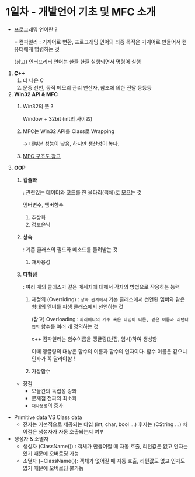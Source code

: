 # 1일차 - 개발언어 기초 및 MFC 소개

- 프로그래밍 언어란 ?
    
    = 컴파일러 : 기계어로 변환, 프로그래밍 언어의 최종 목적은 기계어로 만들어서 컴퓨터에게 명령하는 것 
    
    (참고) 인터프리터 언어는 한줄 한줄 실행되면서  명령어 실행
    

1. **C++**
    1. 더 나은 C
    2. 문중 선언, 동적 메모리 관리 연산자, 참조에 의한 전달 등등등 
2. **Win32 API & MFC**
    1. Win32의 뜻 ?
        
        Window + 32bit (int의 사이즈)
        
    2. MFC는 Win32 API를 Class로 Wrapping
        
        → 대부분 성능이 낮음, 하지만 생산성이 높다.
        
    3. [MFC 구조도 참고]([https://learn.microsoft.com/ko-kr/cpp/mfc/hierarchy-chart?view=msvc-170](https://learn.microsoft.com/ko-kr/cpp/mfc/hierarchy-chart?view=msvc-170))
3. **OOP**
    1. **캡슐화** 
        
        : 관련있는 데이터와 코드를 한 울타리(객체)로 모으는 것
        
          멤버변수, 멤버함수
        
        1. 추상화
        2. 정보은닉
    2. **상속**
        
         : 기존 클래스의 필드와 메소드를 물려받는 것
        
        1. 재사용성
    3. **다형성**
        
        : 여러 개의 클래스가 같은 메세지에 대해서 각자의 방법으로 작용하는 능력
        
        1. 재정의 (Overriding) : `상속 관계에서` 기본 클래스에서 선언된 멤버와 같은 형태의 멤버를 파생 클래스에서 선언하는 것 
            
            (참고) Overloading : `파라메타의 개수 혹은 타입이 다른, 같은 이름과 리턴타입의` 함수를 여러 개 정의하는 것 
            
            c++ 컴파일러는 함수이름을 맹글링(난잡, 임시)하여 생성함 
            
            이때 맹글링의 대상은 함수의 이름과 함수의 인자이다. 함수 이름은 같으니 인자가 꼭 달라야함 !
            
        2. 가상함수 
    - 장점
        - 모듈간의 독립성 강화
        - 문제점 전파의 최소화
        - `재사용성`의 증가

- Primitive data VS Class data
    - 전자는 기본적으로 제공되는 타입 (int, char, bool …) 후자는 (CString …) 차이점은 생성자가 자동 호출되는지 여부
- 생성자 & 소멸자
    - 생성자 (ClassName()) : 객체가 만들어질 때 자동 호출, 리턴값은 없고 인자는 있기 때문에 오버로딩 가능
    - 소멸자 (~ClassName()): 객체가 없어질 때 자동 호출, 리턴값도 없고 인자도 없기 때문에 오버로딩 불가능